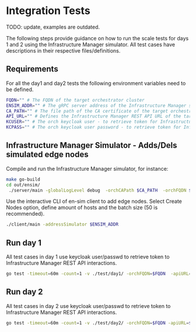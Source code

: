 # Integration Tests

TODO: update, examples are outdated.

The following steps provide guidance on how to run the scale tests for days 1 and 2 using the Infrastructure Manager simulator.
All test cases have descriptions in their respective files/definitions.

## Requirements

For all the day1 and day2 tests the following environment variables need to be defined.

```bash
FQDN="" # The FQDN of the target orchestrator cluster
ENSIM_ADDR="" # The gRPC server address of the Infrastructure Manager simulator (if/when needed) - e.g., localhost:3196
CA_PATH="" # The file path of the CA certificate of the target orchestrator cluster
API_URL="" # Defines the Infrastructure Manager REST API URL of the target orchestrator cluster
KCUSER="" # The orch keycloak user - to retrieve token for Infrastructure Manager REST API interactions - if not specified goes to default
KCPASS="" # The orch keycloak user password - to retrieve token for Infrastructure Manager REST API interactions - if not specified goes to default
```

## Infrastructure Manager Simulator - Adds/Dels simulated edge nodes

Compile and run the Infrastructure Manager simulator, for instance:

```bash
make go-build
cd out/ensim/
 ./server/main -globalLogLevel debug  -orchCAPath $CA_PATH  -orchFQDN $FQDN -oamServerAddress 0.0.0.0:6379
```

Use the interactive CLI of en-sim client to add edge nodes.
Select Create Nodes option, define amount of hosts and the batch size (50 is recommended).

```bash
./client/main -addressSimulator $ENSIM_ADDR
```

## Run day 1

All test cases in day 1 use keycloak user/passwd to retrieve token to Infrastructure Manager REST API interactions.

```bash
go test -timeout=60m -count=1 -v ./test/day1/ -orchFQDN=$FQDN  -apiURL=$API_URL -caFilepath=$CA_PATH -keyCloakUser=$KCUSER -keyCloakPass=$KCPASS -run TestDay1_Case01
```

## Run day 2

All test cases in day 2 use keycloak user/passwd to retrieve token to Infrastructure Manager REST API interactions.

```bash
go test -timeout=60m -count=1 -v ./test/day2/ -orchFQDN=$FQDN -apiURL=$API_URL -caFilepath=$CA_PATH -keyCloakUser=$KCUSER -keyCloakPass=$KCPASS -run TestDay2_Case01
```
